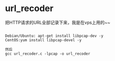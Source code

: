 url_recoder
===========

把HTTP请求的URL全部记录下来，我是在vps上用的~~

<pre><code>
Debian/Ubuntu: apt-get install libpcap-dev -y
CentOS:yum install libpcap-devel -y

然后
gcc url_recoder.c -lpcap -o url_recoder 


</code></pre>

